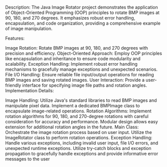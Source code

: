 

Description:
The Java Image Rotator project demonstrates the application of Object-Oriented Programming (OOP) principles to rotate BMP images at 90, 180, and 270 degrees. It emphasizes robust error handling, encapsulation, and code organization, providing a comprehensive example of image manipulation.

Features:

Image Rotation: Rotate BMP images at 90, 180, and 270 degrees with precision and efficiency.
Object-Oriented Approach: Employ OOP principles like encapsulation and inheritance to ensure code modularity and scalability.
Exception Handling: Implement robust error handling mechanisms to gracefully manage exceptions and unexpected scenarios.
File I/O Handling: Ensure reliable file input/output operations for reading BMP images and saving rotated images.
User Interaction: Provide a user-friendly interface for specifying image file paths and rotation angles.
Implementation Details:

Image Handling:
Utilize Java's standard libraries to read BMP images and manipulate pixel data.
Implement a dedicated BMPImage class to encapsulate image-related operations.
Rotation Algorithms:
Implement rotation algorithms for 90, 180, and 270-degree rotations with careful consideration for accuracy and performance.
Modular design allows easy extension for additional rotation angles in the future.
Main Class:
Orchestrate the image rotation process based on user input.
Utilize the ImageRotator class to perform rotation operations.
Exception Handling:
Handle various exceptions, including invalid user input, file I/O errors, and unexpected runtime exceptions.
Utilize try-catch blocks and exception propagation to gracefully handle exceptions and provide informative error messages to the user
